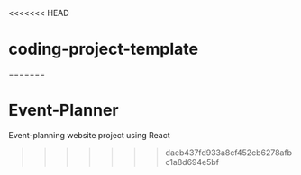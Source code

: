 <<<<<<< HEAD
# coding-project-template
=======
# Event-Planner
Event-planning website project using React
>>>>>>> daeb437fd933a8cf452cb6278afbc1a8d694e5bf
